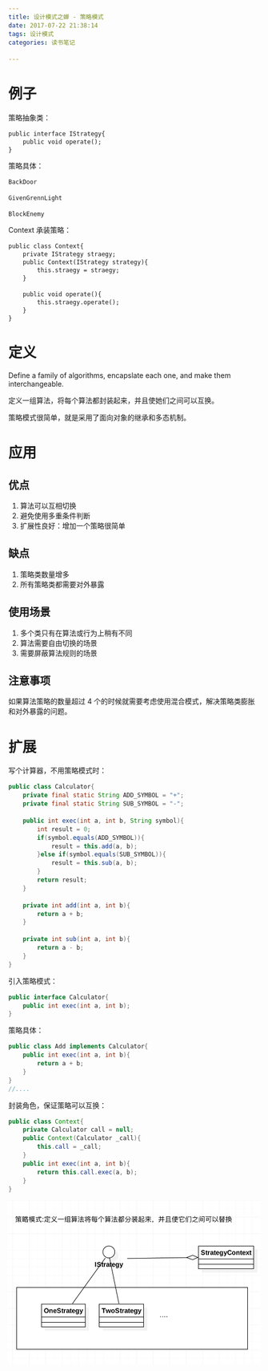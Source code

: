 ```yaml
---
title: 设计模式之蝉 - 策略模式
date: 2017-07-22 21:38:14
tags: 设计模式
categories: 读书笔记

---
```



# 例子

策略抽象类：

```
public interface IStrategy{
    public void operate();
}
```

策略具体：

```
BackDoor

GivenGrennLight

BlockEnemy
```

Context 承装策略：

```
public class Context{
    private IStrategy straegy;
    public Context(IStrategy strategy){
        this.straegy = straegy;
    }

    public void operate(){
        this.straegy.operate();
    }
}
```

<!--more-->

# 定义

Define a family of algorithms, encapslate each one, and make them interchangeable.

定义一组算法，将每个算法都封装起来，并且使她们之间可以互换。

策略模式很简单，就是采用了面向对象的继承和多态机制。

# 应用

## 优点

1. 算法可以互相切换
2. 避免使用多重条件判断
3. 扩展性良好：增加一个策略很简单


## 缺点

1. 策略类数量增多
2. 所有策略类都需要对外暴露

## 使用场景

1. 多个类只有在算法或行为上稍有不同
2. 算法需要自由切换的场景
3. 需要屏蔽算法规则的场景

## 注意事项

如果算法策略的数量超过 4 个的时候就需要考虑使用混合模式，解决策略类膨胀和对外暴露的问题。

# 扩展

写个计算器，不用策略模式时：

```java
public class Calculator{
    private final static String ADD_SYMBOL = "+";
    private final static String SUB_SYMBOL = "-";

    public int exec(int a, int b, String symbol){
        int result = 0;
        if(symbol.equals(ADD_SYMBOL)){
            result = this.add(a, b);
        }else if(symbol.equals(SUB_SYMBOL)){
            result = this.sub(a, b);
        }
        return result;
    }

    private int add(int a, int b){
        return a + b;
    }

    private int sub(int a, int b){
        return a - b;
    }
}
```


引入策略模式：

```java
public interface Calculator{
    public int exec(int a, int b);
}
```

策略具体：

```java
public class Add implements Calculator{
    public int exec(int a, int b){
        return a + b;
    }
}
//....

```

封装角色，保证策略可以互换：

```java
public class Context{
    private Calculator call = null;
    public Context(Calculator _call){
        this.call = _call;
    }
    public int exec(int a, int b){
        return this.call.exec(a, b);
    }
}
```


![strategy](https://raw.githubusercontent.com/fangmd/markdownphoto/master/src/design-uml/design_uml_strategy.png)








